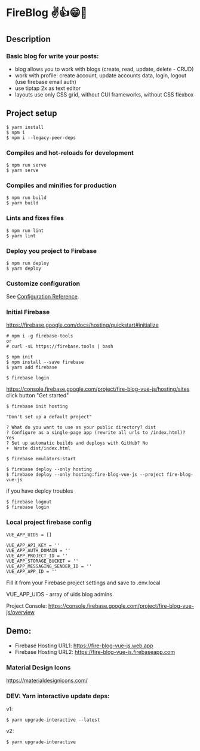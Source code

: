 # FireBlog ✌👍😁🎈

## Description
### Basic blog for write your posts:
- blog allows you to work with blogs (create, read, update, delete - CRUD)
- work with profile: create account, update accounts data, login, logout (use firebase email auth)
- use tiptap 2x as text editor
- layouts use only CSS grid, without CUI frameworks, without CSS flexbox

## Project setup
```
$ yarn install
$ npm i
$ npm i --legacy-peer-deps
```

### Compiles and hot-reloads for development
```
$ npm run serve
$ yarn serve
```

### Compiles and minifies for production
```
$ npm run build
$ yarn build
```

### Lints and fixes files
```
$ npm run lint
$ yarn lint
```

### Deploy you project to Firebase
```
$ npm run deploy
$ yarn deploy
```

### Customize configuration
See [Configuration Reference](https://cli.vuejs.org/config/).


### Initial Firebase
https://firebase.google.com/docs/hosting/quickstart#initialize



```
# npm i -g firebase-tools
or
# curl -sL https://firebase.tools | bash

```

```
$ npm init
$ npm install --save firebase
$ yarn add firebase
```

```
$ firebase login
```

https://console.firebase.google.com/project/fire-blog-vue-js/hosting/sites
click button "Get started"


```
$ firebase init hosting
```

```
"Don't set up a default project"

? What do you want to use as your public directory? dist
? Configure as a single-page app (rewrite all urls to /index.html)? Yes
? Set up automatic builds and deploys with GitHub? No
+  Wrote dist/index.html
```

```
$ firebase emulators:start
```


```
$ firebase deploy --only hosting
$ firebase deploy --only hosting:fire-blog-vue-js --project fire-blog-vue-js
```

if you have deploy troubles
```
$ firebase logout
$ firebase login
```

### Local project firebase config
```
VUE_APP_UIDS = []

VUE_APP_API_KEY = ''
VUE_APP_AUTH_DOMAIN = ''
VUE_APP_PROJECT_ID = ''
VUE_APP_STORAGE_BUCKET = ''
VUE_APP_MESSAGING_SENDER_ID = ''
VUE_APP_APP_ID = ''
```

Fill it from your Firebase project settings and save to .env.local

VUE_APP_UIDS - array of uids blog admins

Project Console: https://console.firebase.google.com/project/fire-blog-vue-js/overview

## Demo:
- Firebase Hosting URL1: https://fire-blog-vue-js.web.app
- Firebase Hosting URL2: https://fire-blog-vue-js.firebaseapp.com



### Material Design Icons
https://materialdesignicons.com/

### DEV: Yarn interactive update deps:

v1:
```
$ yarn upgrade-interactive --latest
```

v2:
```
$ yarn upgrade-interactive
```
